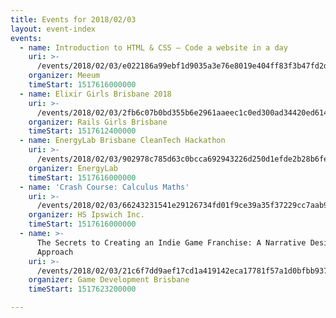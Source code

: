 ```yaml
---
title: Events for 2018/02/03
layout: event-index
events:
  - name: Introduction to HTML & CSS – Code a website in a day
    uri: >-
      /events/2018/02/03/e022186a99ebf1d9035a3e76e8019e404ff83f3b47fd2deaf1710c4d655b1d3d
    organizer: Meeum
    timeStart: 1517616000000
  - name: Elixir Girls Brisbane 2018
    uri: >-
      /events/2018/02/03/2fb6c07b0bd355b6e2961aaeec1c0ed300ad34420ed61407fc86af4cfe4abb68
    organizer: Rails Girls Brisbane
    timeStart: 1517612400000
  - name: EnergyLab Brisbane CleanTech Hackathon
    uri: >-
      /events/2018/02/03/902978c785d63c0bcca692943226d250d1efde2b28b6fe236d501d212d236d6b
    organizer: EnergyLab
    timeStart: 1517616000000
  - name: 'Crash Course: Calculus Maths'
    uri: >-
      /events/2018/02/03/66243231541e29126734fd01f9ce39a35f37229cc7aab936af17c51a5ae4334a
    organizer: HS Ipswich Inc.
    timeStart: 1517616000000
  - name: >-
      The Secrets to Creating an Indie Game Franchise: A Narrative Design
      Approach
    uri: >-
      /events/2018/02/03/21c6f7dd9aef17cd1a419142eca17781f57a1d0bfbb937d8364475a66081f083
    organizer: Game Development Brisbane
    timeStart: 1517623200000

---
```

